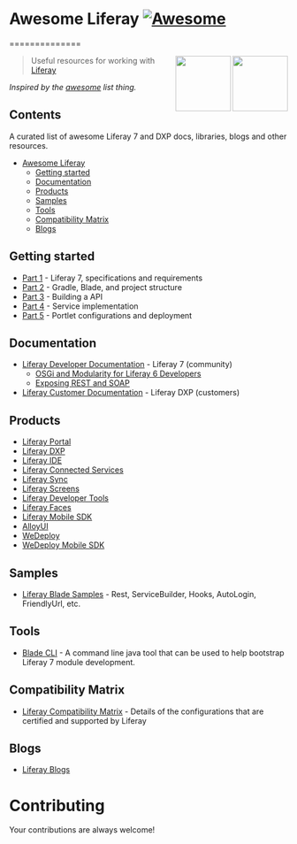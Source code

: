 # Awesome Liferay [![Awesome](https://cdn.rawgit.com/sindresorhus/awesome/d7305f38d29fed78fa85652e3a63e154dd8e8829/media/badge.svg)](https://github.com/sindresorhus/awesome)
==============

[<img src="https://dudodiprj2sv7.cloudfront.net/product-logos/6q/jv/86TF321X3QWS-180x180.PNG" align="right" width="100">](https://www.liferay.com/digital-experience-platform)

[<img src="https://pbs.twimg.com/profile_images/649136820370980864/bUceBOPq.jpg" align="right" width="100">](https://www.liferay.com/)


> Useful resources for working with [Liferay](https://www.liferay.com/)

*Inspired by the [awesome](https://github.com/sindresorhus/awesome) list thing.*
  
## Contents
  		  
A curated list of awesome Liferay 7 and DXP docs, libraries, blogs and other resources.
- [Awesome Liferay](#awesome-liferay)
    - [Getting started](#gettingstarted)
    - [Documentation](#documentation)
    - [Products](#products)  
    - [Samples](#samples)
    - [Tools](#tools)
    - [Compatibility Matrix](#compatibility-matrix)
    - [Blogs](#blogs)
    
## Getting started

  * [Part 1](https://web.liferay.com/web/user.26526/blog/-/blogs/liferay-7-development-part-1) - Liferay 7, specifications and requirements
  * [Part 2](https://web.liferay.com/web/user.26526/blog/-/blogs/liferay-7-development-part-2) - Gradle, Blade, and project structure
  * [Part 3](https://web.liferay.com/web/user.26526/blog/-/blogs/liferay-7-development-part-2) - Building a API 
  * [Part 4](https://web.liferay.com/web/user.26526/blog/-/blogs/liferay-7-development-part-4) - Service implementation
  * [Part 5](https://web.liferay.com/web/user.26526/blog/-/blogs/liferay-7-development-part-5) - Portlet configurations and deployment

## Documentation

* [Liferay Developer Documentation](https://dev.liferay.com/) - Liferay 7 (community)
  * [OSGi and Modularity for Liferay 6 Developers](https://dev.liferay.com/develop/tutorials/-/knowledge_base/7-0/osgi-and-modularity-for-liferay-6-developers)
  * [Exposing REST and SOAP](https://dev.liferay.com/develop/tutorials/-/knowledge_base/7-0/jax-ws-and-jax-rs)
* [Liferay Customer Documentation](https://customer.liferay.com/) - Liferay DXP (customers)    

## Products
* [Liferay Portal](https://www.liferay.com/)
* [Liferay DXP](https://www.liferay.com/digital-experience-platform)
* [Liferay IDE](https://web.liferay.com/downloads/liferay-projects/liferay-ide)
* [Liferay Connected Services](https://www.liferay.com/supporting-products/liferay-connected-services)
* [Liferay Sync](https://www.liferay.com/supporting-products/liferay-sync)
* [Liferay Screens](https://www.liferay.com/pt/supporting-products/liferay-screens)
* [Liferay Developer Tools](https://web.liferay.com/downloads/liferay-projects/liferay-ide)
* [Liferay Faces](http://www.liferayfaces.org/)
* [Liferay Mobile SDK](https://dev.liferay.com/develop/tutorials/-/knowledge_base/7-0/mobile)
* [AlloyUI](http://alloyui.com/)
* [WeDeploy](http://wedeploy.com/)
* [WeDeploy Mobile SDK](http://wedeploy.com/docs/intro/using-the-api-client.html#2)

## Samples

* [Liferay Blade Samples](https://github.com/liferay/liferay-blade-samples) - Rest, ServiceBuilder, Hooks, AutoLogin, FriendlyUrl, etc.

## Tools

* [Blade CLI](https://github.com/liferay/liferay-blade-cli) - A command line java tool that can be used to help bootstrap Liferay 7 module development.
 
## Compatibility Matrix

* [Liferay Compatibility Matrix](https://web.liferay.com/pt/services/support/compatibility-matrix) - Details of the configurations that are certified and supported by Liferay

## Blogs

* [Liferay Blogs](https://web.liferay.com/community/blogs/highlighted)


# Contributing

Your contributions are always welcome!
